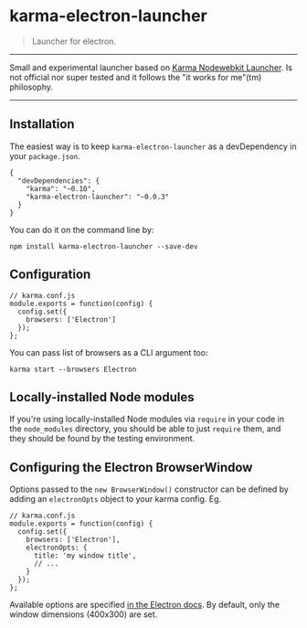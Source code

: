 # karma-electron-launcher

> Launcher for electron.

---

Small and experimental launcher based on [Karma Nodewebkit Launcher](https://github.com/intelligentgolf/karma-nodewebkit-launcher). Is not official nor super tested and it follows the "it works for me"(tm) philosophy.

---

## Installation

The easiest way is to keep `karma-electron-launcher` as a devDependency in your `package.json`.


    {
      "devDependencies": {
        "karma": "~0.10",
        "karma-electron-launcher": "~0.0.3"
      }
    }


You can do it on the command line by:

    npm install karma-electron-launcher --save-dev

## Configuration

    // karma.conf.js
    module.exports = function(config) {
      config.set({
        browsers: ['Electron']
      });
    };


You can pass list of browsers as a CLI argument too:

    karma start --browsers Electron

## Locally-installed Node modules

If you're using locally-installed Node modules via `require` in your code in the `node_modules` directory, you should be able to just `require` them, and they should be found by the testing environment.

## Configuring the Electron BrowserWindow

Options passed to the `new BrowserWindow()` constructor can be defined by adding an `electronOpts` object to your karma config. Eg.

    // karma.conf.js
    module.exports = function(config) {
      config.set({
        browsers: ['Electron'],
        electronOpts: {
          title: 'my window title',
          // ...
        }
      });
    };

Available options are specified 
[in the Electron docs](https://github.com/atom/electron/blob/master/docs/api/browser-window.md#new-browserwindowoptions). By default, only the window dimensions (400x300) are set.
